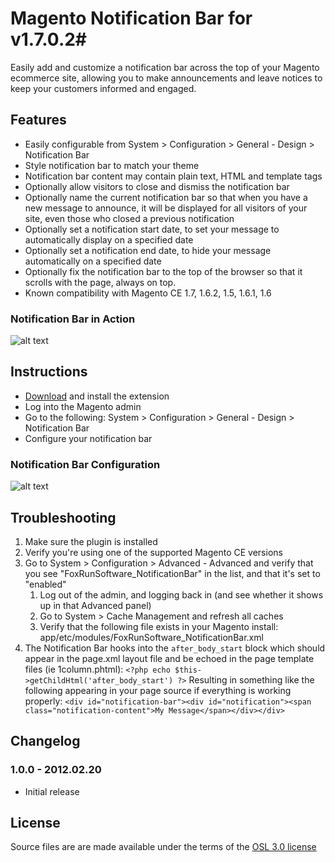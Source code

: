 # Magento Notification Bar for v1.7.0.2#

Easily add and customize a notification bar across the top of your Magento ecommerce site, allowing you to make announcements and leave notices to keep your customers informed and engaged.

## Features ##

* Easily configurable from System > Configuration > General - Design > Notification Bar
* Style notification bar to match your theme
* Notification bar content may contain plain text, HTML and template tags
* Optionally allow visitors to close and dismiss the notification bar
* Optionally name the current notification bar so that when you have a new message to announce, it will be displayed for all visitors of your site, even those who closed a previous notification
* Optionally set a notification start date, to set your message to automatically display on a specified date
* Optionally set a notification end date, to hide your message automatically on a specified date
* Optionally fix the notification bar to the top of the browser so that it scrolls with the page, always on top.
* Known compatibility with Magento CE 1.7, 1.6.2, 1.5, 1.6.1, 1.6

### Notification Bar in Action ###

![alt text](https://raw.github.com/justinstern/magento-notification-bar/master/images/notification-bar.jpg "Notification Bar")

## Instructions ##

* [Download](http://www.magentocommerce.com/magento-connect/notification-bar-9180.html) and install the extension
* Log into the Magento admin
* Go to the following: System > Configuration > General - Design > Notification Bar
* Configure your notification bar

### Notification Bar Configuration

![alt text](https://raw.github.com/justinstern/magento-notification-bar/master/images/notification-bar-configuration.jpg "Notification Bar Configuration")

## Troubleshooting ##

1. Make sure the plugin is installed
1. Verify you're using one of the supported Magento CE versions
1. Go to System > Configuration > Advanced - Advanced and verify that you see "FoxRunSoftware_NotificationBar" in the list, and that it's set to "enabled"
    1. Log out of the admin, and logging back in (and see whether it shows up in that Advanced panel)
    1. Go to System > Cache Management and refresh all caches
    1. Verify that the following file exists in your Magento install:  app/etc/modules/FoxRunSoftware_NotificationBar.xml
1. The Notification Bar hooks into the `after_body_start` block which should appear in the page.xml layout file and be echoed in the page template files (ie 1column.phtml):
```<?php echo $this->getChildHtml('after_body_start') ?>```
Resulting in something like the following appearing in your page source if everything is working properly:
```<div id="notification-bar"><div id="notification"><span class="notification-content">My Message</span></div></div>```

## Changelog ##

### 1.0.0 - 2012.02.20 ###
- Initial release

License
-------

Source files are are made available under the terms of the [OSL 3.0 license](http://opensource.org/licenses/osl-3.0.php)
